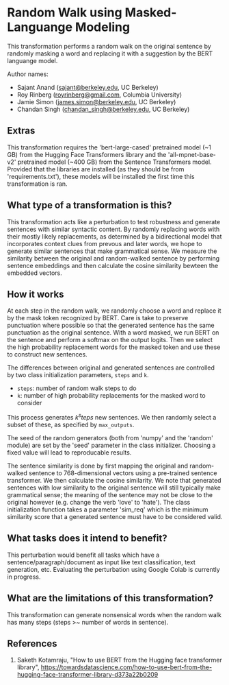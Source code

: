 # Random Walk using Masked-Languange Modeling
This transformation performs a random walk on the original sentence by randomly masking a word and replacing it with a suggestion by the BERT languange model.

Author names:
        
 - Sajant Anand (sajant@berkeley.edu, UC Berkeley)
 - Roy Rinberg (royrinberg@gmail.com, Columbia University)
 - Jamie Simon (james.simon@berkeley.edu, UC Berkeley)
 - Chandan Singh (chandan_singh@berkeley.edu, UC Berkeley)

## Extras

This transformation requires the 'bert-large-cased' pretrained model (~1 GB) from the Hugging Face Transformers library and the 'all-mpnet-base-v2' pretrained model (~400 GB) from the Sentence Transformers model. Provided that the libraries are installed (as they should be from 'requirements.txt'), these models will be installed the first time this transformation is ran.

## What type of a transformation is this?
This transformation acts like a perturbation to test robustness and generate sentences with similar syntactic content. By randomly replacing words with their mostly likely replacements, as determined by a bidirectional model that incorporates context clues from prevous and later words, we hope to generate similar sentences that make grammatical sense. We measure the similarity between the original and random-walked sentence by performing sentence embeddings and then calculate the cosine similarity bewteen the embedded vectors.

## How it works
At each step in the random walk, we randomly choose a word and replace it by the mask token recognized by BERT. Care is take to preserve punctuation where possible so that the generated sentence has the same punctuation as the original sentence. With a word masked, we run BERT on the sentence and perform a softmax on the output logits. Then we select the high probability replacement words for the masked token and use these to construct new sentences.

The differences between original and generated sentences are controlled by two class initialization parameters, `steps` and `k`.
 - `steps`: number of random walk steps to do
 - `k`: number of high probability replacements for the masked word to consider

This process generates $k^steps$ new sentences. We then randomly select a subset of these, as specified by `max_outputs`.

The seed of the random generators (both from 'numpy' and the 'random' module) are set by the 'seed' parameter in the class initializer. Choosing a fixed value will lead to reproducable results.

The sentence similarity is done by first mapping the original and random-walked sentence to 768-dimensional vectors using a pre-trained sentence transformer. We then calculate the cosine similarity. We note that generated sentences with low similarity to the original sentence will still typically make grammatical sense; the meaning of the sentence may not be close to the original however (e.g. change the verb 'love' to 'hate'). The class initialization function takes a parameter 'sim_req' which is the minimum similarity score that a generated sentence must have to be considered valid.

## What tasks does it intend to benefit?
This perturbation would benefit all tasks which have a sentence/paragraph/document as input like text classification, 
text generation, etc. Evaluating the perturbation using Google Colab is currently in progress.

## What are the limitations of this transformation?

This transformation can generate nonsensical words when the random walk has many steps (steps >~ number of words in sentence).

## References
1) Saketh Kotamraju, "How to use BERT from the Hugging face transformer library", https://towardsdatascience.com/how-to-use-bert-from-the-hugging-face-transformer-library-d373a22b0209

